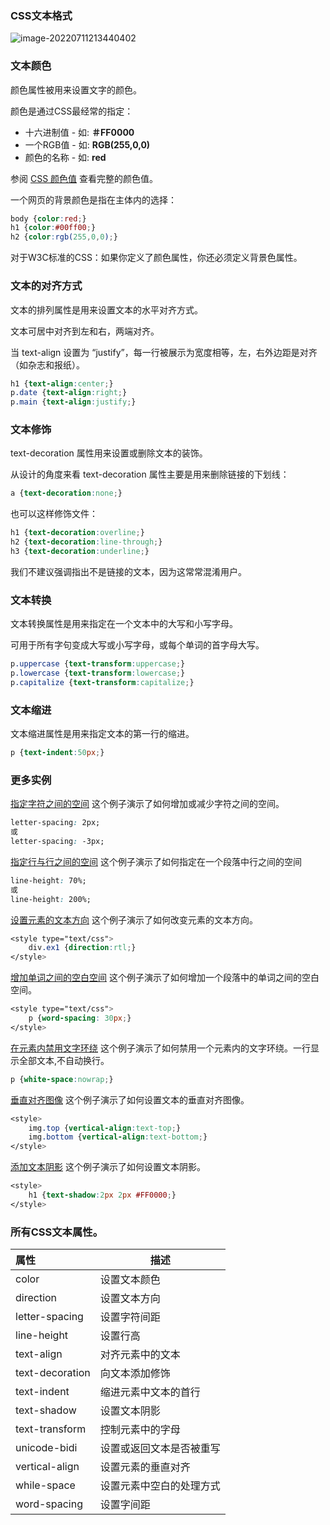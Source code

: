 ### CSS文本格式

![image-20220711213440402](C:\Users\win11\AppData\Roaming\Typora\typora-user-images\image-20220711213440402.png)

### 文本颜色

颜色属性被用来设置文字的颜色。

颜色是通过CSS最经常的指定：

* 十六进制值 - 如: **＃FF0000**
* 一个RGB值 - 如: **RGB(255,0,0)**
* 颜色的名称 - 如: **red**

参阅 [CSS 颜色值](https://www.runoob.com/cssref/css-colors-legal.html) 查看完整的颜色值。

一个网页的背景颜色是指在主体内的选择：

```css
body {color:red;}
h1 {color:#00ff00;}
h2 {color:rgb(255,0,0);}
```

对于W3C标准的CSS：如果你定义了颜色属性，你还必须定义背景色属性。

### 文本的对齐方式

文本的排列属性是用来设置文本的水平对齐方式。

文本可居中对齐到左和右，两端对齐。

当 text-align 设置为 “justify”，每一行被展示为宽度相等，左，右外边距是对齐（如杂志和报纸）。

```css
h1 {text-align:center;}
p.date {text-align:right;}
p.main {text-align:justify;}
```

### 文本修饰

text-decoration 属性用来设置或删除文本的装饰。

从设计的角度来看 text-decoration 属性主要是用来删除链接的下划线：

```css
a {text-decoration:none;}
```

也可以这样修饰文件：

```css
h1 {text-decoration:overline;}
h2 {text-decoration:line-through;}
h3 {text-decoration:underline;}
```

我们不建议强调指出不是链接的文本，因为这常常混淆用户。

### 文本转换

文本转换属性是用来指定在一个文本中的大写和小写字母。

可用于所有字句变成大写或小写字母，或每个单词的首字母大写。

```css
p.uppercase {text-transform:uppercase;}
p.lowercase {text-transform:lowercase;}
p.capitalize {text-transform:capitalize;}
```

### 文本缩进

文本缩进属性是用来指定文本的第一行的缩进。

```css
p {text-indent:50px;}
```

### 更多实例

[指定字符之间的空间](https://www.runoob.com/try/try.php?filename=trycss_letter-spacing)
这个例子演示了如何增加或减少字符之间的空间。

```css
letter-spacing: 2px;
或
letter-spacing: -3px;
```

[指定行与行之间的空间](https://www.runoob.com/try/try.php?filename=trycss_line-height)
这个例子演示了如何指定在一个段落中行之间的空间

```css
line-height: 70%;
或
line-height: 200%;
```

[设置元素的文本方向](https://www.runoob.com/try/try.php?filename=trycss_text-direction)
这个例子演示了如何改变元素的文本方向。

```css
<style type="text/css">
	div.ex1 {direction:rtl;}
</style>
```

[增加单词之间的空白空间](https://www.runoob.com/try/try.php?filename=trycss_text-word-spacing)
这个例子演示了如何增加一个段落中的单词之间的空白空间。

```css
<style type="text/css">
	p {word-spacing: 30px;}
</style>
```

[在元素内禁用文字环绕](https://www.runoob.com/try/try.php?filename=trycss_text-white-space)
这个例子演示了如何禁用一个元素内的文字环绕。一行显示全部文本,不自动换行。

```css
p {white-space:nowrap;}
```

[垂直对齐图像](https://www.runoob.com/try/try.php?filename=trycss_vertical-align)
这个例子演示了如何设置文本的垂直对齐图像。

```css
<style>
    img.top {vertical-align:text-top;}
    img.bottom {vertical-align:text-bottom;}
</style>
```

[添加文本阴影](https://www.runoob.com/try/try.php?filename=trycss_text-shadow)
这个例子演示了如何设置文本阴影。

```css
<style>
	h1 {text-shadow:2px 2px #FF0000;}
</style>
```

### 所有CSS文本属性。

| 属性            | 描述                     |
| :-------------- | ------------------------ |
| color           | 设置文本颜色             |
| direction       | 设置文本方向             |
| letter-spacing  | 设置字符间距             |
| line-height     | 设置行高                 |
| text-align      | 对齐元素中的文本         |
| text-decoration | 向文本添加修饰           |
| text-indent     | 缩进元素中文本的首行     |
| text-shadow     | 设置文本阴影             |
| text-transform  | 控制元素中的字母         |
| unicode-bidi    | 设置或返回文本是否被重写 |
| vertical-align  | 设置元素的垂直对齐       |
| while-space     | 设置元素中空白的处理方式 |
| word-spacing    | 设置字间距               |